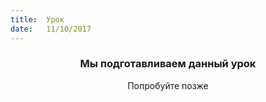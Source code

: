 ```yaml
---
title:  Урок
date:   11/10/2017
---
```


### <center>Мы подготавливаем данный урок</center>
<center>Попробуйте позже</center>